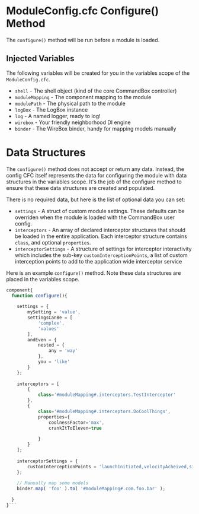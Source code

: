 # ModuleConfig.cfc Configure() Method

The `configure()` method will be run before a module is loaded.  

## Injected Variables

The following variables will be created for you in the variables scope of the `ModuleConfig.cfc`.

* `shell` - The shell object (kind of the core CommandBox controller)
* `moduleMapping` - The component mapping to the module
* `modulePath` - The physical path to the module
* `logBox` - The LogBox instance
* `log` - A named logger, ready to log!
* `wirebox` - Your friendly neighborhood DI engine
* `binder` - The WireBox binder, handy for mapping models manually

# Data Structures

The `configure()` method does not accept or return any data.  Instead, the config CFC itself represents the data for configuring the module with data structures in the variables scope.  It's the job of the configure method to ensure that these data structures are created and populated.  

There is no required data, but here is the list of optional data you can set:

* `settings` - A struct of custom module settings.  These defaults can be overriden when the module is loaded with the CommandBox user config.
* `interceptors` - An array of declared interceptor structures that should be loaded in the entire application. Each interceptor structure contains `class`, and optional `properties`.
* `interceptorSettings` - A structure of settings for interceptor interactivity which includes the sub-key `customInterceptionPoints`, a list of custom interception points to add to the application wide interceptor service

Here is an example `configure()` method.  Note these data structures are placed in the variables scope.

```javascript
component{
  function configure(){
  
    settings = {
        mySetting = 'value',
        settingsCanBe = [
            'complex',
            'values'
        ],
        andEven = {
            nested = {
                any = 'way'
            },
            you = 'like'
        }
    };
    
    interceptors = [
		{
		    class='#moduleMapping#.interceptors.TestInterceptor'
		}, 
		{
		    class='#moduleMapping#.interceptors.DoCoolThings',
		    properties={
		        coolnessFactor='max',
		        crankItToEleven=true
		        
		    }
		}
    ];
    
    interceptorSettings = {
        customInterceptionPoints = 'launchInitiated,velocityAcheived,singularityAcquired'
    };
    
    // Manually map some models
    binder.map( 'foo' ).to( '#moduleMapping#.com.foo.bar' );
  
  }
}```